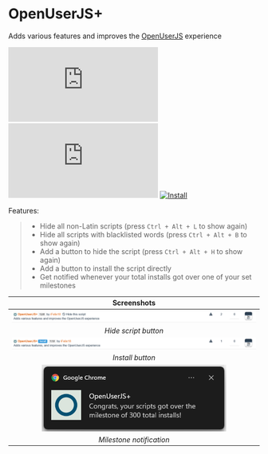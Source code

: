 # OpenUserJS+

Adds various features and improves the [OpenUserJS][openuserjs-link] experience

[![Version][version-badge]][link]
[![Size][size-badge]][link]
[![Install][install-badge]][download-link]

Features:
>
>* Hide all non-Latin scripts (press `Ctrl + Alt + L` to show again)
>* Hide all scripts with blacklisted words (press `Ctrl + Alt + B` to show again)
>* Add a button to hide the script (press `Ctrl + Alt + H` to show again)
>* Add a button to install the script directly
>* Get notified whenever your total installs got over one of your set milestones

|                   Screenshots                   |
| :---------------------------------------------: |
|   [![Hide script button][screenshot-1]][link]   |
|              _Hide script button_               |
|     [![Install button][screenshot-2]][link]     |
|                _Install button_                 |
| [![Milestone notification][screenshot-3]][link] |
|            _Milestone notification_             |

[link]: #openuserjs
[openuserjs-link]: https://openuserjs.org/

[version-badge]: https://flat.badgen.net/runkit/iFelix18/version/iFelix18/Userscripts/master/userscripts/meta/openuserjs-plus.meta.js
[size-badge]: https://flat.badgen.net/badgesize/normal/iFelix18/Userscripts/master/userscripts/openuserjs-plus.user.js
[install-badge]: https://flat.badgen.net/badge/install%20directly%20from/GitHub/blue "Click here!"

[download-link]: https://raw.githubusercontent.com/iFelix18/Userscripts/master/userscripts/openuserjs-plus.user.js "Click here!"

[screenshot-1]: /docs/screenshots/openuserjs-plus_hide-script-button.png?raw=true "Hide script button"
[screenshot-2]: /docs/screenshots/openuserjs-plus_install-button.png?raw=true "Install button"
[screenshot-3]: /docs/screenshots/openuserjs-plus_milestone-notification.png?raw=true "Milestone notification"
